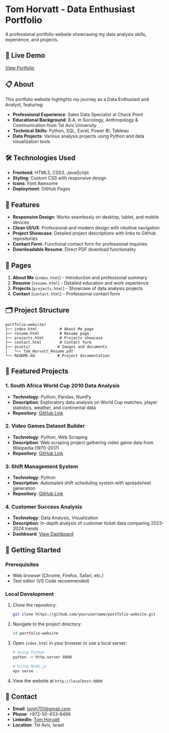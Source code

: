 # Tom Horvatt - Data Enthusiast Portfolio

A professional portfolio website showcasing my data analysis skills, experience, and projects.

## 🚀 Live Demo

[View Portfolio](your-github-pages-url-here)

## 📋 About

This portfolio website highlights my journey as a Data Enthusiast and Analyst, featuring:

- **Professional Experience**: Sales Data Specialist at Check Point
- **Educational Background**: B.A. in Sociology, Anthropology & Communication from Tel Aviv University
- **Technical Skills**: Python, SQL, Excel, Power BI, Tableau
- **Data Projects**: Various analysis projects using Python and data visualization tools

## 🛠️ Technologies Used

- **Frontend**: HTML5, CSS3, JavaScript
- **Styling**: Custom CSS with responsive design
- **Icons**: Font Awesome
- **Deployment**: GitHub Pages

## 📱 Features

- **Responsive Design**: Works seamlessly on desktop, tablet, and mobile devices
- **Clean UI/UX**: Professional and modern design with intuitive navigation
- **Project Showcase**: Detailed project descriptions with links to GitHub repositories
- **Contact Form**: Functional contact form for professional inquiries
- **Downloadable Resume**: Direct PDF download functionality

## 📄 Pages

1. **About Me** (`index.html`) - Introduction and professional summary
2. **Resume** (`resume.html`) - Detailed education and work experience
3. **Projects** (`projects.html`) - Showcase of data analysis projects
4. **Contact** (`contact.html`) - Professional contact form

## 🗂️ Project Structure

```
portfolio-website/
├── index.html          # About Me page
├── resume.html         # Resume page
├── projects.html       # Projects showcase
├── contact.html        # Contact form
├── assets/            # Images and documents
│   └── Tom_Horvatt_Resume.pdf
└── README.md          # Project documentation
```

## 💼 Featured Projects

### 1. South Africa World Cup 2010 Data Analysis
- **Technology**: Python, Pandas, NumPy
- **Description**: Exploratory data analysis on World Cup matches, player statistics, weather, and continental data
- **Repository**: [GitHub Link](#)

### 2. Video Games Dataset Builder
- **Technology**: Python, Web Scraping
- **Description**: Web scraping project gathering video game data from Wikipedia (1970-2017)
- **Repository**: [GitHub Link](#)

### 3. Shift Management System
- **Technology**: Python
- **Description**: Automated shift scheduling system with spreadsheet generation
- **Repository**: [GitHub Link](#)

### 4. Customer Success Analysis
- **Technology**: Data Analysis, Visualization
- **Description**: In-depth analysis of customer ticket data comparing 2023-2024 trends
- **Dashboard**: [View Dashboard](#)

## 🚀 Getting Started

### Prerequisites
- Web browser (Chrome, Firefox, Safari, etc.)
- Text editor (VS Code recommended)

### Local Development
1. Clone the repository:
   ```bash
   git clone https://github.com/yourusername/portfolio-website.git
   ```

2. Navigate to the project directory:
   ```bash
   cd portfolio-website
   ```

3. Open `index.html` in your browser or use a local server:
   ```bash
   # Using Python
   python -m http.server 8000
   
   # Using Node.js
   npx serve .
   ```

4. View the website at `http://localhost:8000`

## 📧 Contact

- **Email**: tomh751@gmail.com
- **Phone**: +972-50-453-9496
- **LinkedIn**: [Tom Horvatt](https://www.linkedin.com/in/tom-horvatt-15624720a/)
- **Location**: Tel Aviv, Israel

